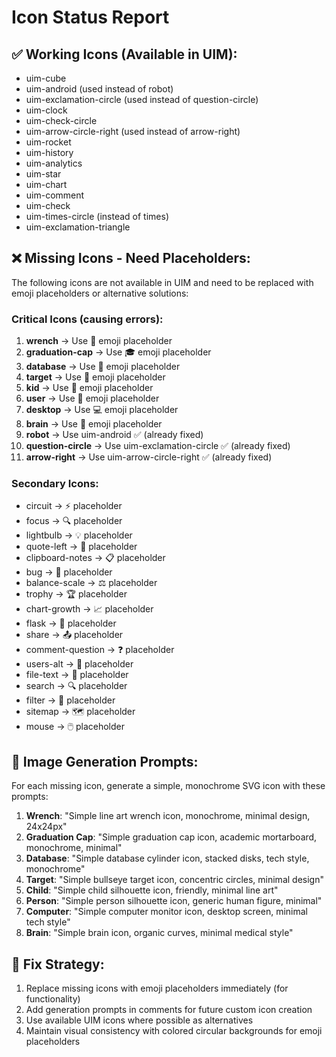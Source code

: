 # Icon Status Report

## ✅ Working Icons (Available in UIM):
- uim-cube
- uim-android (used instead of robot)
- uim-exclamation-circle (used instead of question-circle)
- uim-clock
- uim-check-circle
- uim-arrow-circle-right (used instead of arrow-right)
- uim-rocket
- uim-history
- uim-analytics
- uim-star
- uim-chart
- uim-comment
- uim-check
- uim-times-circle (instead of times)
- uim-exclamation-triangle

## ❌ Missing Icons - Need Placeholders:
The following icons are not available in UIM and need to be replaced with emoji placeholders or alternative solutions:

### Critical Icons (causing errors):
1. **wrench** → Use 🔧 emoji placeholder
2. **graduation-cap** → Use 🎓 emoji placeholder  
3. **database** → Use 💾 emoji placeholder
4. **target** → Use 🎯 emoji placeholder
5. **kid** → Use 👶 emoji placeholder
6. **user** → Use 👤 emoji placeholder
7. **desktop** → Use 💻 emoji placeholder
8. **brain** → Use 🧠 emoji placeholder
9. **robot** → Use uim-android ✅ (already fixed)
10. **question-circle** → Use uim-exclamation-circle ✅ (already fixed)
11. **arrow-right** → Use uim-arrow-circle-right ✅ (already fixed)

### Secondary Icons:
- circuit → ⚡ placeholder
- focus → 🔍 placeholder  
- lightbulb → 💡 placeholder
- quote-left → 💬 placeholder
- clipboard-notes → 📋 placeholder
- bug → 🐛 placeholder
- balance-scale → ⚖️ placeholder
- trophy → 🏆 placeholder
- chart-growth → 📈 placeholder
- flask → 🧪 placeholder
- share → 📤 placeholder
- comment-question → ❓ placeholder
- users-alt → 👥 placeholder
- file-text → 📄 placeholder
- search → 🔍 placeholder
- filter → 🔽 placeholder
- sitemap → 🗺️ placeholder
- mouse → 🖱️ placeholder

## 🎨 Image Generation Prompts:
For each missing icon, generate a simple, monochrome SVG icon with these prompts:

1. **Wrench**: "Simple line art wrench icon, monochrome, minimal design, 24x24px"
2. **Graduation Cap**: "Simple graduation cap icon, academic mortarboard, monochrome, minimal"
3. **Database**: "Simple database cylinder icon, stacked disks, tech style, monochrome"
4. **Target**: "Simple bullseye target icon, concentric circles, minimal design"
5. **Child**: "Simple child silhouette icon, friendly, minimal line art"
6. **Person**: "Simple person silhouette icon, generic human figure, minimal"
7. **Computer**: "Simple computer monitor icon, desktop screen, minimal tech style"
8. **Brain**: "Simple brain icon, organic curves, minimal medical style"

## 🔧 Fix Strategy:
1. Replace missing icons with emoji placeholders immediately (for functionality)
2. Add generation prompts in comments for future custom icon creation
3. Use available UIM icons where possible as alternatives
4. Maintain visual consistency with colored circular backgrounds for emoji placeholders

